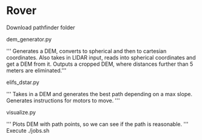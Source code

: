 # Rover

Download pathfinder folder

dem_generator.py

''' Generates a DEM, converts to spherical and then to cartesian coordinates.
    Also takes in LIDAR input, reads into spherical coordinates and get a DEM from it.
    Outputs a cropped DEM, where distances further than 5 meters are eliminated.'''
    
elifs_dstar.py

''' Takes in a DEM and generates the best path depending on a max slope.
    Generates instructions for motors to move. '''
    
visualize.py

''' Plots DEM with path points, so we can see if the path is reasonable. '''
Execute ./jobs.sh

